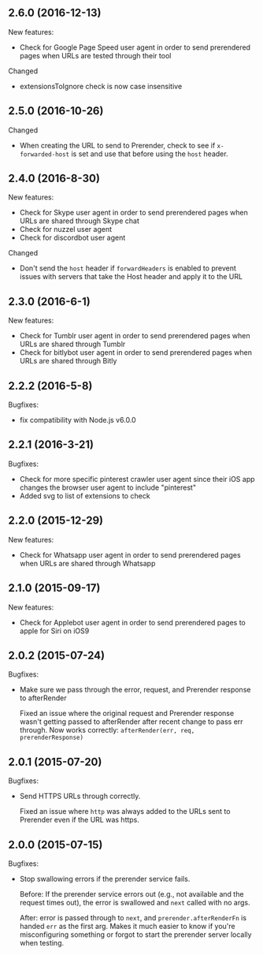 ## 2.6.0 (2016-12-13)
New features:

  - Check for Google Page Speed user agent in order to send prerendered pages when URLs are tested through their tool

Changed

 - extensionsToIgnore check is now case insensitive

## 2.5.0 (2016-10-26)

Changed

 - When creating the URL to send to Prerender, check to see if `x-forwarded-host` is set and use that before using the `host` header.

## 2.4.0 (2016-8-30)

New features:

  - Check for Skype user agent in order to send prerendered pages when URLs are shared through Skype chat
  - Check for nuzzel user agent
  - Check for discordbot user agent

Changed

 - Don't send the `host` header if `forwardHeaders` is enabled to prevent issues with servers that take the Host header and apply it to the URL

## 2.3.0 (2016-6-1)

New features:

  - Check for Tumblr user agent in order to send prerendered pages when URLs are shared through Tumblr
  - Check for bitlybot user agent in order to send prerendered pages when URLs are shared through Bitly

## 2.2.2 (2016-5-8)

Bugfixes:

  - fix compatibility with Node.js v6.0.0

## 2.2.1 (2016-3-21)

Bugfixes:

  - Check for more specific pinterest crawler user agent since their iOS app changes the browser user agent to include "pinterest"
  - Added svg to list of extensions to check

## 2.2.0 (2015-12-29)

New features:

  - Check for Whatsapp user agent in order to send prerendered pages when URLs are shared through Whatsapp

## 2.1.0 (2015-09-17)

New features:

  - Check for Applebot user agent in order to send prerendered pages to apple for Siri on iOS9

## 2.0.2 (2015-07-24)

Bugfixes:

  - Make sure we pass through the error, request, and Prerender response to afterRender

    Fixed an issue where the original request and Prerender response wasn't getting passed to afterRender after recent change to pass err through. Now works correctly: `afterRender(err, req, prerenderResponse)`

## 2.0.1 (2015-07-20)

Bugfixes:

  - Send HTTPS URLs through correctly.

    Fixed an issue where `http` was always added to the URLs sent to Prerender even if the URL was https.

## 2.0.0 (2015-07-15)

Bugfixes:

  - Stop swallowing errors if the prerender service fails.

    Before: If the prerender service errors out (e.g., not available and the request times out), the error is swallowed and `next` called with no args.

    After: error is passed through to `next`, and `prerender.afterRenderFn` is handed `err` as the first arg. Makes it much easier to know if you're misconfiguring something or forgot to start the prerender server locally when testing.
